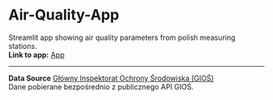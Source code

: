 # Air-Quality-App

Streamlit app showing air quality parameters from polish measuring stations.\
**Link to app:**
[App](https://placeholder2-air-quality-app-airq-41be9k.streamlit.app/#air-quality-in-poland)

---  
 **Data Source** [Główny Inspektorat Ochrony Środowiska (GIOŚ)](https://api.gios.gov.pl)  
Dane pobierane bezpośrednio z publicznego API GIOŚ.
